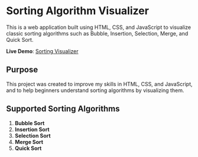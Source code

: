 # Sorting Algorithm Visualizer

This is a web application built using HTML, CSS, and JavaScript to visualize classic sorting algorithms such as Bubble, Insertion, Selection, Merge, and Quick Sort.

**Live Demo**: [Sorting Visualizer](https://dharshakch97.github.io/sort-visualizer/)

## Purpose

This project was created to improve my skills in HTML, CSS, and JavaScript, and to help beginners understand sorting algorithms by visualizing them.

## Supported Sorting Algorithms

1. **Bubble Sort**
2. **Insertion Sort**
3. **Selection Sort**
4. **Merge Sort**
5. **Quick Sort**

